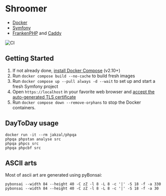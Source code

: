 # Shroomer

- [Docker](https://www.docker.com/)
- [Symfony](https://symfony.com)
- [FrankenPHP](https://frankenphp.dev) and [Caddy](https://caddyserver.com/) 

![CI](https://github.com/dunglas/symfony-docker/workflows/CI/badge.svg)

## Getting Started

1. If not already done, [install Docker Compose](https://docs.docker.com/compose/install/) (v2.10+)
2. Run `docker compose build --no-cache` to build fresh images
3. Run `docker compose up --pull always -d --wait` to set up and start a fresh Symfony project
4. Open `https://localhost` in your favorite web browser and [accept the auto-generated TLS certificate](https://stackoverflow.com/a/15076602/1352334)
5. Run `docker compose down --remove-orphans` to stop the Docker containers.

## DayToDay usage

```
docker run -it --rm jakzal/phpqa
phpqa phpstan analyse src
phpqa phpcs src
phpqa phpcbf src
```

## ASCII arts

Most of ascii art are generated using pyBonsai:
```
pybonsai --width 84 --height 40 -C zZ -l 8 -L 8 -c '|' -S 18 -f -a 330  
pybonsai --width 84 --height 40 -C zZ -l 8 -L 8 -c '|' -S 18 -f -a 30  
```

